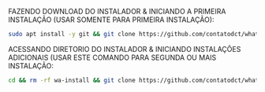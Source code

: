 FAZENDO DOWNLOAD DO INSTALADOR & INICIANDO A PRIMEIRA INSTALAÇÃO (USAR SOMENTE PARA PRIMEIRA INSTALAÇÃO):

```bash
sudo apt install -y git && git clone https://github.com/contatodct/whaticket_install_v2.git && sudo chmod -R 777 whaticket_install_v2 && cd whaticket_install_v2 && sudo ./install_primaria
```

ACESSANDO DIRETORIO DO INSTALADOR & INICIANDO INSTALAÇÕES ADICIONAIS (USAR ESTE COMANDO PARA SEGUNDA OU MAIS INSTALAÇÃO:
```bash
cd && rm -rf wa-install && git clone https://github.com/contatodct/whaticket_install_v2.git && sudo chmod -R 777 ./whaticket_install_v2 && cd ./whaticket_install_v2 && sudo ./install_instancia
```

